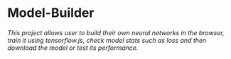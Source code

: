 # Model-Builder

###### This project allows user to build their own neural networks in the browser, train it using tensorflow.js, check model stats such as loss and then download the model or test its performance.
